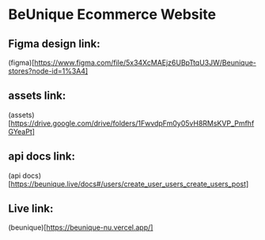 # BeUnique Ecommerce Website

## Figma design link:

(figma)[https://www.figma.com/file/5x34XcMAEjz6UBpTtqU3JW/Beunique-stores?node-id=1%3A4]

## assets link:

(assets)[https://drive.google.com/drive/folders/1FwvdpFm0y05vH8RMsKVP_PmfhfGYeaPt]

## api docs link:

(api docs)[https://beunique.live/docs#/users/create_user_users_create_users_post]

## Live link:

(beunique)[https://beunique-nu.vercel.app/]
